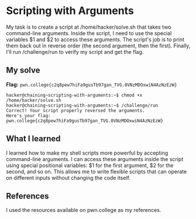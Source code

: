 # Scripting with Arguments
My task is to create a script at /home/hacker/solve.sh that takes two command-line arguments. Inside the script, I need to use the special variables $1 and $2 to access these arguments. 
The script's job is to print them back out in reverse order (the second argument, then the first). Finally, I'll run /challenge/run to verify my script and get the flag.

## My solve
**Flag:** `pwn.college{c2q8pew7hiFa9gusTb97gan_TVG.0VNzMDOxwiN4AzNzEzW}`

```hacker@chaining~scripting-with-arguments:~$ echo -e '#!/bin/bash\necho "$2 $1"' > /home/hacker/solve.sh
hacker@chaining~scripting-with-arguments:~$ chmod +x /home/hacker/solve.sh
hacker@chaining~scripting-with-arguments:~$ /challenge/run
Correct! Your script properly reversed the arguments.
Here's your flag:
pwn.college{c2q8pew7hiFa9gusTb97gan_TVG.0VNzMDOxwiN4AzNzEzW}
```

## What I learned
I learned how to make my shell scripts more powerful by accepting command-line arguments. I can access these arguments inside the script using special positional variables: $1 for the first argument, $2 for the second, and so on. 
This allows me to write flexible scripts that can operate on different inputs without changing the code itself.

## References 
I used the resources available on pwn.college as my references.
